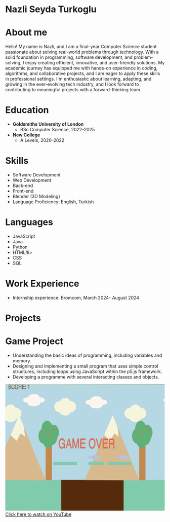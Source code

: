 # Nazli Seyda Turkoglu

# About me

<p>Hello! My name is Nazli, and I am a final-year Computer Science student passionate about solving real-world problems through technology. With a solid foundation in programming, software development, and problem-solving, I enjoy creating efficient, innovative, and user-friendly solutions. My academic journey has equipped me with hands-on experience in coding, algorithms, and collaborative projects, and I am eager to apply these skills in professional settings. I'm enthusiastic about learning, adapting, and growing in the ever-evolving tech industry, and I look forward to contributing to meaningful projects with a forward-thinking team.</p>

# Education

<ul>
    <li>
        <strong>Goldsmiths University of London</strong>
        <ul>
            <li>BSc Computer Science, 2022-2025</li>
        </ul>
    </li>
    <li>
        <strong>New College</strong>
        <ul>
            <li>A Levels, 2020-2022</li>
        </ul>
    </li>
</ul>

# Skills

<ul>
    <li>Software Development</li>
    <li>Web Development</li>
    <li>Back-end</li>
    <li>Front-end</li>
    <li>Blender (3D Modeling)</li>
    <li>Language Proficiency: English, Turkish</li>
</ul>

# Languages

<ul>
    <li>JavaScript</li>
    <li>Java</li>
    <li>Python</li>
    <li>HTML/li>
    <li>CSS</li>
    <li>SQL</li>
</ul>

# Work Experience

<ul>
    <li>Internship experience: Bromcom, March 2024- August 2024</li>
</ul>

# Projects

<h1>Game Project</h1>
<ul>
    <li>Understanding the basic ideas of programming, including variables and memory.</li>
    <li>Designing and implementing a small program that uses simple control structures, including loops using JavaScript within the p5.js framework.</li>
    <li>Developing a programme with several interacting classes and objects.
</li>
</ul>
    <img src="game.png" alt="game" width="600" height="400">
<a href="https://youtu.be/O34r5LWpxp4" target="_blank">Click here to watch on YouTube</a>
